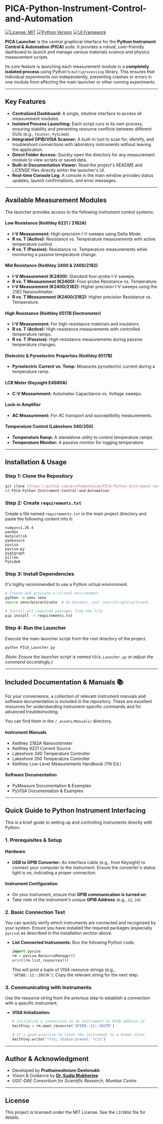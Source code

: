 
#     PICA-Python-Instrument-Control-and-Automation

[![License: MIT](https://img.shields.io/badge/License-MIT-yellow.svg)](https://opensource.org/licenses/MIT)
[![Python Version](https://img.shields.io/badge/Python-3.7+-blue.svg)](https://www.python.org/downloads/)
[![UI Framework](https://img.shields.io/badge/UI-Tkinter-red.svg)](https://docs.python.org/3/library/tkinter.html)

**PICA Launcher** is the central graphical interface for the **Python Instrument Control & Automation (PICA)** suite. It provides a robust, user-friendly dashboard to launch and manage various materials science and physics measurement scripts.

Its core feature is launching each measurement module in a **completely isolated process** using Python's `multiprocessing` library. This ensures that individual experiments run independently, preventing crashes or errors in one module from affecting the main launcher or other running experiments.

---
## Key Features

* **Centralized Dashboard:** A single, intuitive interface to access all measurement modules.
* **Isolated Process Launching:** Each script runs in its own process, ensuring stability and preventing resource conflicts between different GUIs (e.g., `tkinter`, `PySide6`).
* **Integrated GPIB/VISA Scanner:** A built-in tool to scan for, identify, and troubleshoot connections with laboratory instruments without leaving the application.
* **Direct Folder Access:** Quickly open the directory for any measurement module to view scripts or saved data.
* **Built-in Documentation Viewer:** Read the project's README and LICENSE files directly within the launcher's UI.
* **Real-time Console Log:** A console in the main window provides status updates, launch confirmations, and error messages.

---
## Available Measurement Modules

The launcher provides access to the following instrument control systems:

#### Low Resistance (Keithley 6221 / 2182A)
* **I-V Measurement:** High-precision I-V sweeps using Delta Mode.
* **R vs. T (Active):** Resistance vs. Temperature measurements with active temperature control.
* **R vs. T (Passive):** Resistance vs. Temperature measurements while monitoring a passive temperature change.

#### Mid Resistance (Keithley 2400 & 2400/2182)
* **I-V Measurement (K2400):** Standard four-probe I-V sweeps.
* **R vs. T Measurement (K2400):** Four-probe Resistance vs. Temperature.
* **I-V Measurement (K2400/2182):** Higher precision I-V sweeps using the 2182 Nanovoltmeter.
* **R vs. T Measurement (K2400/2182):** Higher precision Resistance vs. Temperature.

#### High Resistance (Keithley 6517B Electrometer)
* **I-V Measurement:** For high-resistance materials and insulators.
* **R vs. T (Active):** High-resistance measurements with controlled temperature ramps.
* **R vs. T (Passive):** High-resistance measurements during passive temperature changes.

#### Dielectric & Pyroelectric Properties (Keithley 6517B)
* **Pyroelectric Current vs. Temp:** Measures pyroelectric current during a temperature ramp.

#### LCR Meter (Keysight E4980A)
* **C-V Measurement:** Automates Capacitance vs. Voltage sweeps.

#### Lock-in Amplifier
* **AC Measurement:** For AC transport and susceptibility measurements.

#### Temperature Control (Lakeshore 340/350)
* **Temperature Ramp:** A standalone utility to control temperature ramps.
* **Temperature Monitor:** A passive monitor for logging temperature.

---
## Installation & Usage

### Step 1: Clone the Repository
```bash
git clone [https://github.com/prathameshnium/PICA-Python-Instrument-Control-and-Automation.git](https://github.com/prathameshnium/PICA-Python-Instrument-Control-and-Automation.git)
cd PICA-Python-Instrument-Control-and-Automation
````

### Step 2: Create `requirements.txt`

Create a file named `requirements.txt` in the main project directory and paste the following content into it:

```
numpy==1.26.4
pandas
matplotlib
pymeasure
pyvisa
pyvisa-py
pyqtgraph
pillow
PySide6
```

### Step 3: Install Dependencies

It's highly recommended to use a Python virtual environment.

```bash
# Create and activate a virtual environment
python -m venv venv
source venv/bin/activate  # On Windows, use: venv\Scripts\activate

# Install all required packages from the file
pip install -r requirements.txt
```

### Step 4: Run the Launcher

Execute the main launcher script from the root directory of the project.

```bash
python PICA_Launcher.py
```

*(Note: Ensure the launcher script is named `PICA_Launcher.py` or adjust the command accordingly.)*

-----

## Included Documentation & Manuals 📚

For your convenience, a collection of relevant instrument manuals and software documentation is included in the repository. These are excellent resources for understanding instrument-specific commands and for advanced troubleshooting.

You can find them in the `/_assets/Manuals/` directory.

#### Instrument Manuals

  * Keithley 2182A Nanovoltmeter
  * Keithley 6221 Current Source
  * Lakeshore 340 Temperature Controller
  * Lakeshore 350 Temperature Controller
  * Keithley Low-Level Measurements Handbook (7th Ed.)

#### Software Documentation

  * PyMeasure Documentation & Examples
  * PyVISA Documentation & Examples

-----

## Quick Guide to Python Instrument Interfacing

This is a brief guide to setting up and controlling instruments directly with Python.

### 1\. Prerequisites & Setup

#### Hardware

  * **USB to GPIB Converter:** An interface cable (e.g., from Keysight) to connect your computer to the instrument. Ensure the converter's status light is on, indicating a proper connection.

#### Instrument Configuration

  * On your instrument, ensure that **GPIB communication is turned on**.
  * Take note of the instrument's unique **GPIB Address** (e.g., `12`, `24`).

### 2\. Basic Connection Test

You can quickly verify which instruments are connected and recognized by your system. Ensure you have installed the required packages (especially `pyvisa`) as described in the installation section above.

  * **List Connected Instruments:** Run the following Python code:
    ```python
    import pyvisa
    rm = pyvisa.ResourceManager()
    print(rm.list_resources())
    ```
    This will print a tuple of VISA resource strings (e.g., `'GPIB0::12::INSTR'`). Copy the relevant string for the next step.

### 3\. Communicating with Instruments

Use the resource string from the previous step to establish a connection with a specific instrument.

  * **VISA Initialization:**
    ```python
    # Initialize a connection to an instrument at GPIB address 12
    keithley = rm.open_resource('GPIB0::12::INSTR')

    # It's good practice to reset the instrument to a known state
    keithley.write("*rst; status:preset; *cls")
    ```

-----

## Author & Acknowledgment

  * Developed by **Prathameshnium Deshmukh**
  * Vision & Guidance by **[Dr. Sudip Mukherjee](https://www.researchgate.net/lab/Sudip-Mukherjee-Lab)**
  * *UGC-DAE Consortium for Scientific Research, Mumbai Centre*

-----

## License

This project is licensed under the MIT License. See the `LICENSE` file for details.
